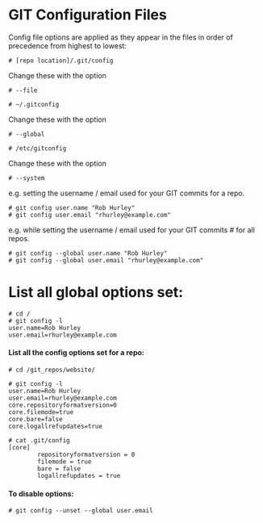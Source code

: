 # GIT Configuration Files

Config file options are applied as they appear in the files in order of precedence from highest to lowest:


~~~
# [repo location]/.git/config
~~~

Change these with the option
~~~
# --file
~~~

~~~
# ~/.gitconfig
~~~

Change these with the option
~~~
# --global
~~~ 

~~~
# /etc/gitconfig
~~~



Change these with the option
~~~
# --system
~~~ 


e.g. setting the username / email used for your GIT commits for a repo.


~~~
# git config user.name "Rob Hurley"
# git config user.email "rhurley@example.com"
~~~


e.g. while setting the username / email used for your GIT commits # for all repos.


~~~
# git config --global user.name "Rob Hurley"
# git config --global user.email "rhurley@example.com"
~~~


# List all global options set:


~~~
# cd /
# git config -l
user.name=Rob Hurley
user.email=rhurley@example.com
~~~


#### List all the config options set for a repo:

~~~
# cd /git_repos/website/

# git config -l
user.name=Rob Hurley
user.email=rhurley@example.com
core.repositoryformatversion=0
core.filemode=true
core.bare=false
core.logallrefupdates=true

# cat .git/config
[core]
        repositoryformatversion = 0
        filemode = true
        bare = false
        logallrefupdates = true
~~~


#### To disable options:


~~~
# git config --unset --global user.email
~~~
